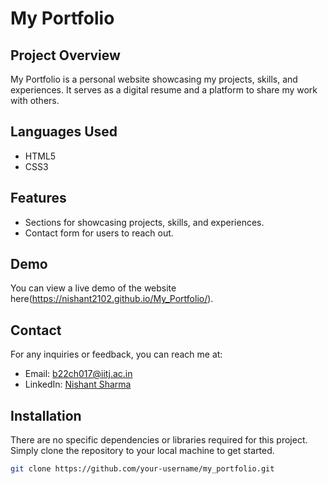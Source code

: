 # My Portfolio

## Project Overview
My Portfolio is a personal website showcasing my projects, skills, and experiences. It serves as a digital resume and a platform to share my work with others.


## Languages Used
- HTML5
- CSS3

## Features
- Sections for showcasing projects, skills, and experiences.
- Contact form for users to reach out.

## Demo
You can view a live demo of the website here(https://nishant2102.github.io/My_Portfolio/).

## Contact
For any inquiries or feedback, you can reach me at:
- Email: b22ch017@iitj.ac.in
- LinkedIn: [Nishant Sharma](https://www.linkedin.com/in/nishantsharma2102)

## Installation
There are no specific dependencies or libraries required for this project. Simply clone the repository to your local machine to get started.

```bash
git clone https://github.com/your-username/my_portfolio.git



